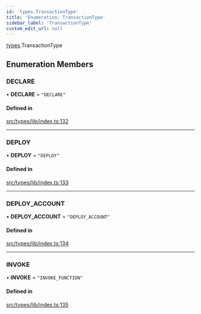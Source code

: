 ```yaml
---
id: 'types.TransactionType'
title: 'Enumeration: TransactionType'
sidebar_label: 'TransactionType'
custom_edit_url: null
---
```


[types](../namespaces/types.md).TransactionType

## Enumeration Members

### DECLARE

• **DECLARE** = `"DECLARE"`

#### Defined in

[src/types/lib/index.ts:132](https://github.com/starknet-io/starknet.js/blob/v5.21.0/src/types/lib/index.ts#L132)

---

### DEPLOY

• **DEPLOY** = `"DEPLOY"`

#### Defined in

[src/types/lib/index.ts:133](https://github.com/starknet-io/starknet.js/blob/v5.21.0/src/types/lib/index.ts#L133)

---

### DEPLOY_ACCOUNT

• **DEPLOY_ACCOUNT** = `"DEPLOY_ACCOUNT"`

#### Defined in

[src/types/lib/index.ts:134](https://github.com/starknet-io/starknet.js/blob/v5.21.0/src/types/lib/index.ts#L134)

---

### INVOKE

• **INVOKE** = `"INVOKE_FUNCTION"`

#### Defined in

[src/types/lib/index.ts:135](https://github.com/starknet-io/starknet.js/blob/v5.21.0/src/types/lib/index.ts#L135)
